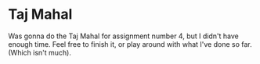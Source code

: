 # Taj Mahal

Was gonna do the Taj Mahal for assignment number 4, but I didn't have enough time. Feel free to finish it, or play around with what I've done so far. (Which isn't much).